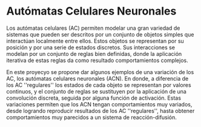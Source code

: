 # Autómatas Celulares Neuronales

Los autómatas celulares (AC) permiten modelar una gran variedad de sistemas que pueden ser descritos por un conjunto de objetos simples que interactúan localmente entre ellos. Estos objetos se representan por su posición y por una serie de estados discretos. Sus interacciones se modelan por un conjunto de reglas bien definidas, donde la aplicación iterativa de estas reglas da como resultado comportamientos complejos.

En este proyecyo se propone dar algunos ejemplos de una variación de los AC, los autómatas celulares neuronales (ACN). En donde, a diferencia de los AC ''regulares'' los estados de cada objeto se representan por valores continuos, y el conjunto de reglas se sustituyen por la aplicación de una convolución discreta, seguida por alguna función de activación. Estas variaciones permiten que los ACN tengan comportamientos muy variados, desde logrando reproducir resultados de los AC ''regulares'', hasta obtener comportamientos muy parecidos a un sistema de reacción-difusión.
